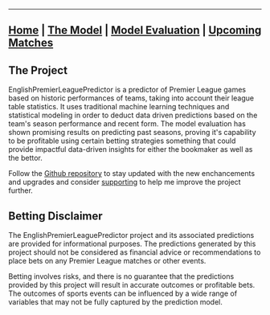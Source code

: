 ________________________________________________________________________________________________________________________________
## [Home](https://elasticalist.github.io/Home/ "EnglishPremierLeaguePredictor Home page") | [The Model](https://elasticalist.github.io/Model/ "Learn more about the model") | [Model Evaluation](https://elasticalist.github.io/Evaluation/ "Past season performance of the model") | [Upcoming Matches](https://elasticalist.github.io/Upcoming/ "The predictions of the upcoming matches") 


## The Project

EnglishPremierLeaguePredictor is a predictor of Premier League games based on historic performances of teams, taking into account their league table statistics. It uses traditional machine learning techniques and statistical modeling in order to deduct data driven predictions based on the team's season performance and recent form. The model evaluation has shown promising results on predicting past seasons, proving it's capability to be profitable using certain betting strategies something that could provide impactful data-driven insights for either the bookmaker as well as the bettor.

Follow the [Github repository](https://github.com/nickpadd/EnglishPremierLeaguePredictor "The predictions of the upcoming matches") to stay updated with the new enchancements and upgrades and consider [supporting](https://www.buymeacoffee.com/nickpadd) to help me improve the project further.

## Betting Disclaimer

The EnglishPremierLeaguePredictor project and its associated predictions are provided for informational purposes. The predictions generated by this project should not be considered as financial advice or recommendations to place bets on any Premier League matches or other events.

Betting involves risks, and there is no guarantee that the predictions provided by this project will result in accurate outcomes or profitable bets. The outcomes of sports events can be influenced by a wide range of variables that may not be fully captured by the prediction model.
